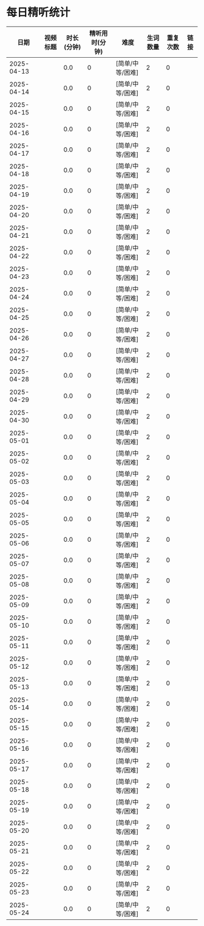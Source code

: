 # 每日精听统计

| 日期 | 视频标题 | 时长(分钟) | 精听用时(分钟) | 难度 | 生词数量 | 重复次数 | 链接 |
|-----|---------|-----------|--------------|-----|---------|---------|-----|
| 2025-04-13 |  | 0.0 | 0 | [简单/中等/困难] | 2 | 0 |  |
| 2025-04-14 |  | 0.0 | 0 | [简单/中等/困难] | 2 | 0 |  |
| 2025-04-15 |  | 0.0 | 0 | [简单/中等/困难] | 2 | 0 |  |
| 2025-04-16 |  | 0.0 | 0 | [简单/中等/困难] | 2 | 0 |  |
| 2025-04-17 |  | 0.0 | 0 | [简单/中等/困难] | 2 | 0 |  |
| 2025-04-18 |  | 0.0 | 0 | [简单/中等/困难] | 2 | 0 |  |
| 2025-04-19 |  | 0.0 | 0 | [简单/中等/困难] | 2 | 0 |  |
| 2025-04-20 |  | 0.0 | 0 | [简单/中等/困难] | 2 | 0 |  |
| 2025-04-21 |  | 0.0 | 0 | [简单/中等/困难] | 2 | 0 |  |
| 2025-04-22 |  | 0.0 | 0 | [简单/中等/困难] | 2 | 0 |  |
| 2025-04-23 |  | 0.0 | 0 | [简单/中等/困难] | 2 | 0 |  |
| 2025-04-24 |  | 0.0 | 0 | [简单/中等/困难] | 2 | 0 |  |
| 2025-04-25 |  | 0.0 | 0 | [简单/中等/困难] | 2 | 0 |  |
| 2025-04-26 |  | 0.0 | 0 | [简单/中等/困难] | 2 | 0 |  |
| 2025-04-27 |  | 0.0 | 0 | [简单/中等/困难] | 2 | 0 |  |
| 2025-04-28 |  | 0.0 | 0 | [简单/中等/困难] | 2 | 0 |  |
| 2025-04-29 |  | 0.0 | 0 | [简单/中等/困难] | 2 | 0 |  |
| 2025-04-30 |  | 0.0 | 0 | [简单/中等/困难] | 2 | 0 |  |
| 2025-05-01 |  | 0.0 | 0 | [简单/中等/困难] | 2 | 0 |  |
| 2025-05-02 |  | 0.0 | 0 | [简单/中等/困难] | 2 | 0 |  |
| 2025-05-03 |  | 0.0 | 0 | [简单/中等/困难] | 2 | 0 |  |
| 2025-05-04 |  | 0.0 | 0 | [简单/中等/困难] | 2 | 0 |  |
| 2025-05-05 |  | 0.0 | 0 | [简单/中等/困难] | 2 | 0 |  |
| 2025-05-06 |  | 0.0 | 0 | [简单/中等/困难] | 2 | 0 |  |
| 2025-05-07 |  | 0.0 | 0 | [简单/中等/困难] | 2 | 0 |  |
| 2025-05-08 |  | 0.0 | 0 | [简单/中等/困难] | 2 | 0 |  |
| 2025-05-09 |  | 0.0 | 0 | [简单/中等/困难] | 2 | 0 |  |
| 2025-05-10 |  | 0.0 | 0 | [简单/中等/困难] | 2 | 0 |  |
| 2025-05-11 |  | 0.0 | 0 | [简单/中等/困难] | 2 | 0 |  |
| 2025-05-12 |  | 0.0 | 0 | [简单/中等/困难] | 2 | 0 |  |
| 2025-05-13 |  | 0.0 | 0 | [简单/中等/困难] | 2 | 0 |  |
| 2025-05-14 |  | 0.0 | 0 | [简单/中等/困难] | 2 | 0 |  |
| 2025-05-15 |  | 0.0 | 0 | [简单/中等/困难] | 2 | 0 |  |
| 2025-05-16 |  | 0.0 | 0 | [简单/中等/困难] | 2 | 0 |  |
| 2025-05-17 |  | 0.0 | 0 | [简单/中等/困难] | 2 | 0 |  |
| 2025-05-18 |  | 0.0 | 0 | [简单/中等/困难] | 2 | 0 |  |
| 2025-05-19 |  | 0.0 | 0 | [简单/中等/困难] | 2 | 0 |  |
| 2025-05-20 |  | 0.0 | 0 | [简单/中等/困难] | 2 | 0 |  |
| 2025-05-21 |  | 0.0 | 0 | [简单/中等/困难] | 2 | 0 |  |
| 2025-05-22 |  | 0.0 | 0 | [简单/中等/困难] | 2 | 0 |  |
| 2025-05-23 |  | 0.0 | 0 | [简单/中等/困难] | 2 | 0 |  |
| 2025-05-24 |  | 0.0 | 0 | [简单/中等/困难] | 2 | 0 |  |